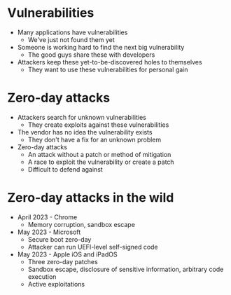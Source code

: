 # Vulnerabilities
- Many applications have vulnerabilities
	- We've just not found them yet
- Someone is working hard to find the next big vulnerability
	- The good guys share these with developers
- Attackers keep these yet-to-be-discovered holes to themselves
	- They want to use these vulnerabilities for personal gain
# Zero-day attacks
- Attackers search for unknown vulnerabilities
	- They create exploits against these vulnerabilities
- The vendor has no idea the vulnerability exists
	- They don't have a fix for an unknown problem
- Zero-day attacks
	- An attack without a patch or method of mitigation
	- A race to exploit the vulnerability or create a patch
	- Difficult to defend against
# Zero-day attacks in the wild
- April 2023 - Chrome
	- Memory corruption, sandbox escape
- May 2023 - Microsoft
	- Secure boot zero-day
	- Attacker can run UEFI-level self-signed code
- May 2023 - Apple iOS and iPadOS
	- Three zero-day patches
	- Sandbox escape, disclosure of sensitive information, arbitrary code execution
	- Active exploitations
